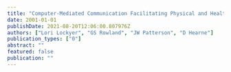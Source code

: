 ```yaml
---
title: "Computer-Mediated Communication Facilitating Physical and Health Education Teacher Preparation"
date: 2001-01-01
publishDate: 2021-08-20T12:06:00.807976Z
authors: ["Lori Lockyer", "GS Rowland", "JW Patterson", "D Hearne"]
publication_types: ["0"]
abstract: ""
featured: false
publication: ""
---
```


